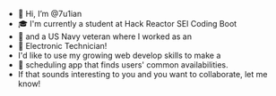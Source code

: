 - 👋 Hi, I’m @7u1ian
- 🎓 I'm currently a student at Hack Reactor SEI Coding Boot
- 🔱 and a US Navy veteran where I worked as an
- 📡 Electronic Technician! 
- I'd like to use my growing web develop skills to make a 
- 📅 scheduling app that finds users' common availabilities.
- If that sounds interesting to you and you want to collaborate, let me know!
